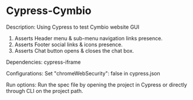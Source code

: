 # Cypress-Cymbio

Description:
Using Cypress to test Cymbio website GUI
1. Asserts Header menu & sub-menu navigation links presence.
2. Asserts Footer social links & icons presence.
3. Asserts Chat button opens & closes the chat box.

Dependencies:
cypress-iframe

Configurations:
Set "chromeWebSecurity": false in cypress.json

Run options:
Run the spec file by opening the project in Cypress or directly through CLI on the project path.

